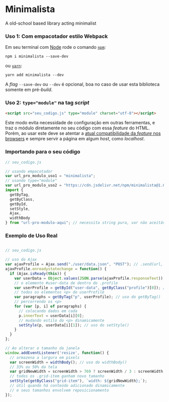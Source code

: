 # Minimalista

A old-school based library acting minimalist

### Uso 1: Com empacotador estilo Webpack

Em seu terminal com [Node](https://nodejs.org/pt-br/) rode o comando [```npm```](https://www.npmjs.com/get-npm):

```
npm i minimalista --save-dev
```

ou [```yarn```](https://yarnpkg.com/pt-BR/):

```
yarn add minimalista --dev
```

A _flag_ `--save-dev` ou `--dev` é opcional, boa no caso de usar esta biblioteca somente em pré-_build_.

### Uso 2: ```type="module"``` na tag _script_

```html
<script src="seu_codigo.js" type="module" charset="utf-8"></script>
```

Este modo evita necessidade de configuração em outras ferramentas, e traz o módulo diretamente no seu código com essa _feature_ do HTML.<br>
Porém, ao usar este deve se atentar a [atual compatibilidade da _feature_ nos browsers](https://caniuse.com/#search=JavaScript%20modules%20script%20tag) e sempre servir a página em algum _host_, como _localhost_.

### Importando para o seu código

```javascript
// seu_codigo.js

// usando empacotador
var url_pro_modulo_uso1 = "minimalista";
// usando type="module"
var url_pro_modulo_uso2 = "https://cdn.jsdelivr.net/npm/minimalista@1.0.0/index.min.js";
import {
  getByTag,
  getByClass,
  getById,
  setStyle,
  Ajax,
  widthBody
} from "url-pro-modulo-aqui"; // necessita string pura, var não aceitável

```

### Exemplo de Uso Real

```javascript

// seu_codigo.js

// uso do Ajax
var ajaxProfile = Ajax.send("./user/data.json", "POST"); // .send(url, "GET" || "POST")
ajaxProfile.onreadystatechange = function() {
  if (Ajax.isReady(this)) {
    var userData = Object.values(JSON.parse(ajaxProfile.responseText));
    // o elemento #user-data de dentro do .profile
    var userProfile = getById("user-data", getByClass("profile")[0]); // getById() + getByClass()
    // todos os elementos <p> do userProfile
    var paragraphs = getByTag("p", userProfile); // uso do getByTag()
    // percorrendo os <p>
    for (var [p, i] of paragraphs) {
      // colocando dados em cada
      p.innerText = userData[i][0];
      // mudando estilo do <p> dinamicamente
      setStyle(p, userData[i][1]); // uso do setStyle()
    }
  }
};

// Ao alterar o tamanho da janela
window.addEventListener('resize', function() {
  // armazena a largura em pixels
  var screenWidth = widthBody(); // uso do widthBody()
  // 33% ou 50% da tela
  var gridNewWidth = screenWidth > 769 ? screenWidth / 3 : screenWidth / 2;
  // todos os .grid-item ganham novo tamanho
  setStyle(getByClass("grid-item"), `width: ${gridNewWidth};`);
  // útil quando há conteúdo adicionado dinamicamente
  // e seus tamanhos envolvem reposicionamento
});

```
